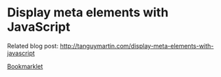 # Display meta elements with JavaScript

Related blog post: http://tanguymartin.com/display-meta-elements-with-javascript

<a href="javascript:(function(){'use strict';var metas=document.getElementsByTagName('meta'),i=0,metaStyles='.show-meta .meta { '+['display: block','opacity: 0.8','color: #fff','background-color: #000','width: 450px','padding: 10px','font: 13px/1.231 arial,helvetica,clean,sans-serif','margin: 1px 0','text-align: left','word-break: break-all','border-radius: 5px','border: 1px solid #fff'].join(';')+'}',containerStyles='.show-meta { '+['position: absolute','top: 5px','left: 5px','z-index: 99999'].join(';')+'}',clickListener=function(e){if(e.target.className!==null&&!/^(show-meta|meta)$/g.test(e.target.className)){document.body.removeChild(container);document.body.removeEventListener('click',clickListener,false);}},div,container;document.styleSheets[0].insertRule(metaStyles,0);document.styleSheets[0].insertRule(containerStyles,0);container=document.createElement('div');container.className='show-meta';document.body.insertBefore(container,document.body.firstChild);while(i<metas.length){div=document.createElement('div');div.className='meta';div.textContent=metas[i].outerHTML;if(div.textContent){document.body.firstChild.appendChild(div);}i++;}document.body.addEventListener('click',clickListener,false);})();">Bookmarklet</a>